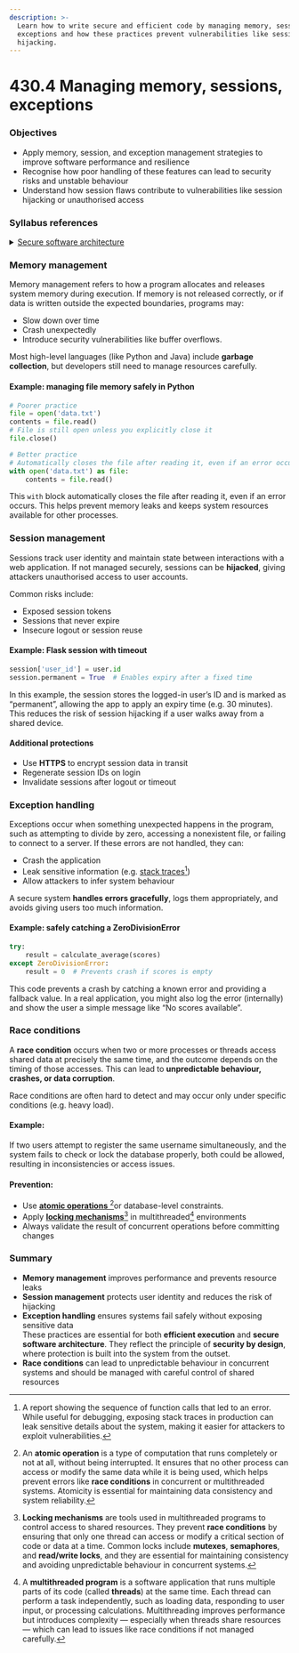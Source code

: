 ```yaml
---
description: >-
  Learn how to write secure and efficient code by managing memory, sessions, and
  exceptions and how these practices prevent vulnerabilities like session
  hijacking.
---
```


# 430.4 Managing memory, sessions, exceptions

### Objectives

* Apply memory, session, and exception management strategies to improve software performance and resilience
* Recognise how poor handling of these features can lead to security risks and unstable behaviour
* Understand how session flaws contribute to vulnerabilities like session hijacking or unauthorised access

### Syllabus references

<details>

<summary><a href="https://curriculum.nsw.edu.au/learning-areas/tas/software-engineering-11-12-2022/content/year-12/fa039e749d">Secure software architecture</a></summary>

* Design, develop and implement code considering efficient execution for the user, including:\
  – memory management\
  – session management\
  – exception management

- Design, develop and implement secure code to minimise vulnerabilities in user action controls, including:\
  – broken authentication\
  – session management flaws\
  \- race conditions

</details>

### Memory management

Memory management refers to how a program allocates and releases system memory during execution. If memory is not released correctly, or if data is written outside the expected boundaries, programs may:

* Slow down over time
* Crash unexpectedly
* Introduce security vulnerabilities like buffer overflows.

Most high-level languages (like Python and Java) include **garbage collection**, but developers still need to manage resources carefully.

#### Example: managing file memory safely in Python

```python
# Poorer practice
file = open('data.txt')
contents = file.read()
# File is still open unless you explicitly close it
file.close()

# Better practice
# Automatically closes the file after reading it, even if an error occurs
with open('data.txt') as file:
    contents = file.read()
```

This `with` block automatically closes the file after reading it, even if an error occurs. This helps prevent memory leaks and keeps system resources available for other processes.

### Session management

Sessions track user identity and maintain state between interactions with a web application. If not managed securely, sessions can be **hijacked**, giving attackers unauthorised access to user accounts.

Common risks include:

* Exposed session tokens
* Sessions that never expire
* Insecure logout or session reuse

#### Example: Flask session with timeout

```python
session['user_id'] = user.id
session.permanent = True  # Enables expiry after a fixed time
```

In this example, the session stores the logged-in user’s ID and is marked as “permanent”, allowing the app to apply an expiry time (e.g. 30 minutes). This reduces the risk of session hijacking if a user walks away from a shared device.

#### Additional protections

* Use **HTTPS** to encrypt session data in transit
* Regenerate session IDs on login
* Invalidate sessions after logout or timeout

### Exception handling

Exceptions occur when something unexpected happens in the program, such as attempting to divide by zero, accessing a nonexistent file, or failing to connect to a server. If these errors are not handled, they can:

* Crash the application
* Leak sensitive information (e.g. [stack traces](#user-content-fn-1)[^1])
* Allow attackers to infer system behaviour

A secure system **handles errors gracefully**, logs them appropriately, and avoids giving users too much information.

#### Example: safely catching a ZeroDivisionError

```python
try:
    result = calculate_average(scores)
except ZeroDivisionError:
    result = 0  # Prevents crash if scores is empty
```

This code prevents a crash by catching a known error and providing a fallback value. In a real application, you might also log the error (internally) and show the user a simple message like “No scores available”.

### Race conditions

A **race condition** occurs when two or more processes or threads access shared data at precisely the same time, and the outcome depends on the timing of those accesses. This can lead to **unpredictable behaviour, crashes, or data corruption**.

Race conditions are often hard to detect and may occur only under specific conditions (e.g. heavy load).

#### Example:

If two users attempt to register the same username simultaneously, and the system fails to check or lock the database properly, both could be allowed, resulting in inconsistencies or access issues.

#### Prevention:

* Use [**atomic operations** ](#user-content-fn-2)[^2]or database-level constraints.
* Apply [**locking mechanisms**](#user-content-fn-3)[^3] in multithreaded[^4] environments
* Always validate the result of concurrent operations before committing changes

### Summary

* **Memory management** improves performance and prevents resource leaks
* **Session management** protects user identity and reduces the risk of hijacking
* **Exception handling** ensures systems fail safely without exposing sensitive data\
  These practices are essential for both **efficient execution** and **secure software architecture**. They reflect the principle of **security by design**, where protection is built into the system from the outset.
* **Race conditions** can lead to unpredictable behaviour in concurrent systems and should be managed with careful control of shared resources

[^1]: A report showing the sequence of function calls that led to an error. While useful for debugging, exposing stack traces in production can leak sensitive details about the system, making it easier for attackers to exploit vulnerabilities.

[^2]: An **atomic operation** is a type of computation that runs completely or not at all, without being interrupted. It ensures that no other process can access or modify the same data while it is being used, which helps prevent errors like **race conditions** in concurrent or multithreaded systems. Atomicity is essential for maintaining data consistency and system reliability.

[^3]: **Locking mechanisms** are tools used in multithreaded programs to control access to shared resources. They prevent **race conditions** by ensuring that only one thread can access or modify a critical section of code or data at a time. Common locks include **mutexes**, **semaphores**, and **read/write locks**, and they are essential for maintaining consistency and avoiding unpredictable behaviour in concurrent systems.

[^4]: A **multithreaded program** is a software application that runs multiple parts of its code (called **threads**) at the same time. Each thread can perform a task independently, such as loading data, responding to user input, or processing calculations. Multithreading improves performance but introduces complexity — especially when threads share resources — which can lead to issues like race conditions if not managed carefully.
